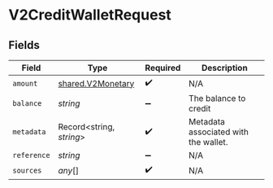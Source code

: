 # V2CreditWalletRequest


## Fields

| Field                                                         | Type                                                          | Required                                                      | Description                                                   |
| ------------------------------------------------------------- | ------------------------------------------------------------- | ------------------------------------------------------------- | ------------------------------------------------------------- |
| `amount`                                                      | [shared.V2Monetary](../../../sdk/models/shared/v2monetary.md) | :heavy_check_mark:                                            | N/A                                                           |
| `balance`                                                     | *string*                                                      | :heavy_minus_sign:                                            | The balance to credit                                         |
| `metadata`                                                    | Record<string, *string*>                                      | :heavy_check_mark:                                            | Metadata associated with the wallet.                          |
| `reference`                                                   | *string*                                                      | :heavy_minus_sign:                                            | N/A                                                           |
| `sources`                                                     | *any*[]                                                       | :heavy_check_mark:                                            | N/A                                                           |